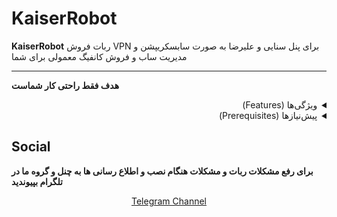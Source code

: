 # KaiserRobot

**KaiserRobot** 
ربات فروش VPN برای پنل سنایی و علیرضا به صورت سابسکریپشن و مدیریت ساب و فروش کانفیگ معمولی برای شما

---
**هدف فقط راحتی کار شماست**
<details dir="rtl">
  <summary>ویژگی‌ها (Features)</summary>

  - کنترل پیشرفته (خاموش و روشن کردن دکمه‌های مین)  
  - مدیریت کاربران (ادمین، مسدودسازی، و نمایش اطلاعات)  
  - ایجاد درگاه های مختلف برای استفاده شما 
  - رابط کاربری ساده  
  - پشتیبانی از تمامی پروتکل های پنل سنایی و علیرضا
  - قابلیت تست رایگان
  - مدیریت سرور ها نمایش اطلاعات سرور خاموش روشن کردن حذف و ویرایش و انتخاب دامین
  - قابلیت پیام همگانی ارسال عکس و متن و همچنین حذف کردن و مدیریت پیام
  - امار کلی از ربات + امار ساعتی از کاربران در امد و تست های رایگان گرفته شده
  - نوتیف وضعیت سرور های برای ادمین 
  - بررسی سرویس های ساب برای تک کاربره بودن
  - حذف خودکار کانفیگ های تمام شده
  - مدیریت دسته بندی ها 
  - مدیریت کامل بخش های مختلف ربات
  - کارت به کارت
  - Qrcode
  - قابلیت کد تخفیف
  - نمایش مشخصات اشتراک با باز کردن لینک ساب در مرورگر
  - قابلیت ارسال بکاپ از دیتابیس ربات و تمامی پنل ها
  - مشخصات اشتراک برای جست و جو سرویس در تمامی سرویس ها
  - مدیریت کامل سرویس (افزودن حجم - کاهش حجم - زمان - فعال و غیر فعال کردن - حذف کردن)
  - پشتیبانی و تیکت
  - قابلیت همکاری
  - قابلیت تمدید سرویس ! Beta
  - زیر مجموعه گیری
  - افزودن برنامه اختصاصی و اموزش اتصال
  - قابلیت قفل چنل
  - قابلیت ارسال خودکار پیام درون چنل
  - افزودن کانفیگ دستی 
  - نام اختصاصی برای کانفیگ ها
  - ساب کانفیگ های تکی
  - قابلیت ارسال دو هشدار اتمام حجم و زمان برای کاربر با شخصی سازی
  - قابلیت صف برای مدیریت عملیات های ناقص مثل افزودن و تمدید درون سرور های قطع شده 
  - بررسی حجم سرویس ها 
  - حذف فاکتور های پرداخت نشده 
  - شارژ کیف پول و انتقال اعتبار
  - + هر چی فروش شما رو بهتر کنه (:

</details>

<details dir="rtl">
  <summary>پیش‌نیازها (Prerequisites)</summary>

- یدونه سرور میخوایم که ubuntu 20 یا 22 نصب بکنین روش
بعدش یدونه دامین میخوایم که ssl بگیریم برای دامنه مون
بعدش یدونه توکن و ایدی عددی تلگرام ادمین همینا فقط
ترجیجا رو سرور خام نصب کنید که به مشکل نخورید نیازه nginx نصب کنیم و ازش استفاده کنیم 

```bash
 bash <(curl https://raw.githubusercontent.com/ARS-83/KaiserRobot/refs/heads/main/install.sh)
```
اینو ران کنید روی سرور تا نصب بشه ربات
</details>

## Social 
**برای رفع مشکلات ربات و مشکلات هنگام نصب و اطلاع رسانی ها به چنل و گروه ما در تلگرام بپیوندید**
<p align='center'>
<a href="https://t.me/kaiserxui">Telegram Channel</a>
 
</p>
